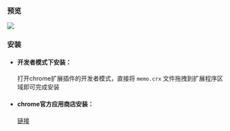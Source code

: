 ### 预览
![](https://github.com/github-ado/memo/blob/main/screenshot.png)
### 安装
* #### 开发者模式下安装：<br>
  打开chrome扩展插件的开发者模式，直接将 `memo.crx` 文件拖拽到扩展程序区域即可完成安装
  
* #### chrome官方应用商店安装：<br> 
  [链接](https://chrome.google.com/webstore/detail/cmdmgfbahfgbdkociijmabndjclidgam)
